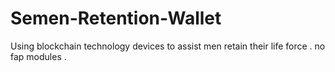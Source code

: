 # Semen-Retention-Wallet
Using blockchain technology devices to assist men retain their life force . no fap modules .
